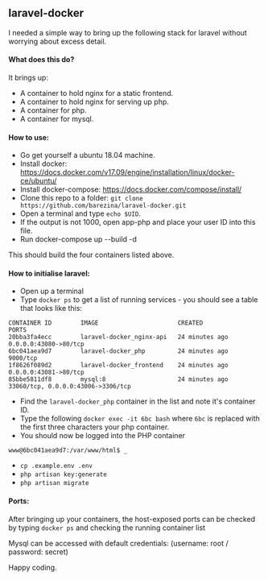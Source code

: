 ## laravel-docker

I needed a simple way to bring up the following stack for laravel without
worrying about excess detail.

#### What does this do?
It brings up:
* A container to hold nginx for a static frontend.
* A container to hold nginx for serving up php.
* A container for php.
* A container for mysql.

#### How to use:
* Go get yourself a ubuntu 18.04 machine.
* Install docker: https://docs.docker.com/v17.09/engine/installation/linux/docker-ce/ubuntu/
* Install docker-compose: https://docs.docker.com/compose/install/
* Clone this repo to a folder: `git clone https://github.com/barezina/laravel-docker.git`
* Open a terminal and type `echo $UID`. 
* If the output is not 1000, open app-php and place your user ID into this file.
* Run docker-compose up --build -d

This should build the four containers listed above.

#### How to initialise laravel:
* Open up a terminal
* Type `docker ps` to get a list of running services - you should see a table that looks like this:
```$xslt
CONTAINER ID        IMAGE                      CREATED             PORTS                                
20bba3fa4ecc        laravel-docker_nginx-api   24 minutes ago      0.0.0.0:43080->80/tcp                
6bc041aea9d7        laravel-docker_php         24 minutes ago      9000/tcp                             
1f8626f089d2        laravel-docker_frontend    24 minutes ago      0.0.0.0:43081->80/tcp                
85bbe5811df8        mysql:8                    24 minutes ago      33060/tcp, 0.0.0.0:43006->3306/tcp   
```
* Find the `laravel-docker_php` container in the list and note it's container ID.
* Type the following `docker exec -it 6bc bash` where `6bc` is replaced with the first three characters your php container.
* You should now be logged into the PHP container
```$xslt
www@6bc041aea9d7:/var/www/html$ _
```
* `cp .example.env .env`
* `php artisan key:generate`
* `php artisan migrate`

#### Ports:

After bringing up your containers, the host-exposed ports can be checked by typing `docker ps` and checking the running container list

Mysql can be accessed with default credentials: (username: root / password: secret)

Happy coding.
